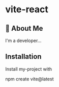 # vite-react

## 🚀 About Me
I'm a  developer...

## Installation

Install my-project with 

npm create vite@latest
